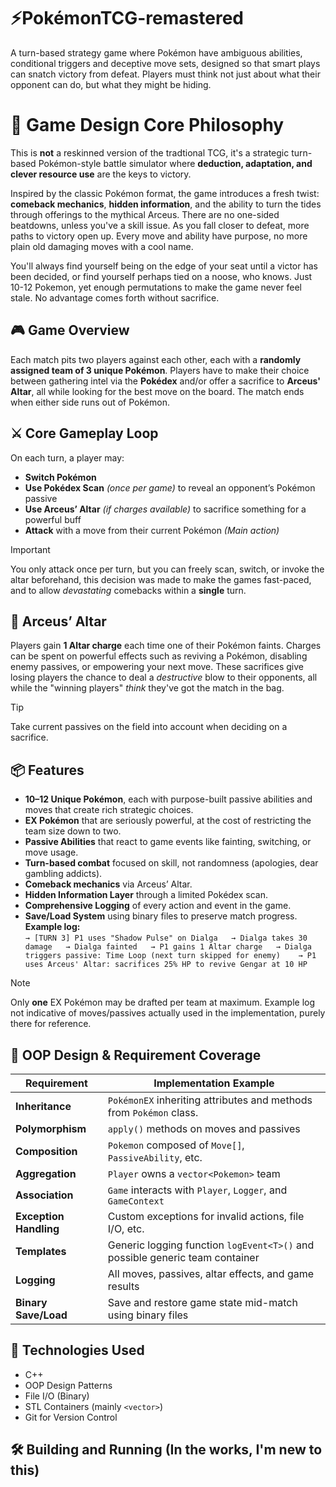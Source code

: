 # ⚡PokémonTCG-remastered
A turn-based strategy game where Pokémon have ambiguous abilities, conditional triggers and deceptive move sets, designed so that smart plays can snatch victory from defeat. Players must think not just about what their opponent can do, but what they might be hiding. 

# 🧠 Game Design Core Philosophy
This is **not** a reskinned version of the tradtional TCG, it's a strategic turn-based Pokémon-style battle simulator where **deduction, adaptation, and clever resource use** are the keys to victory.

Inspired by the classic Pokémon format, the game introduces a fresh twist: **comeback mechanics**, **hidden information**, and the ability to turn the tides through offerings to the mythical Arceus. There are no one-sided beatdowns, unless you've a skill issue. As you fall closer to defeat, more paths to victory open up. Every move and ability have purpose, no more plain old damaging moves with a cool name. 

You'll always find yourself being on the edge of your seat until a victor has been decided, or find yourself perhaps tied on a noose, who knows. Just 10-12 Pokemon, yet enough permutations to make the game never feel stale. No advantage comes forth without sacrifice.

## 🎮 Game Overview

Each match pits two players against each other, each with a **randomly assigned team of 3 unique Pokémon**. Players have to make their choice between gathering intel via the **Pokédex** and/or offer a sacrifice to **Arceus' Altar**, all while looking for the best move on the board. The match ends when either side runs out of Pokémon.

## ⚔️ Core Gameplay Loop

On each turn, a player may:

- **Switch Pokémon** 
- **Use Pokédex Scan** *(once per game)* to reveal an opponent’s Pokémon passive
- **Use Arceus’ Altar** *(if charges available)* to sacrifice something for a powerful buff
- **Attack** with a move from their current Pokémon *(Main action)*

> [!IMPORTANT]
> You only attack once per turn, but you can freely scan, switch, or invoke the altar beforehand, this decision was made to make the games fast-paced, and to allow *devastating* comebacks within a **single** turn.

## 🔱 Arceus’ Altar

Players gain **1 Altar charge** each time one of their Pokémon faints. Charges can be spent on powerful effects such as reviving a Pokémon, disabling enemy passives, or empowering your next move. These sacrifices give losing players the chance to deal a *destructive* blow to their opponents, all while the "winning players" *think* they've got the match in the bag.

> [!TIP]
> Take current passives on the field into account when deciding on a sacrifice.

## 📦 Features

- **10–12 Unique Pokémon**, each with purpose-built passive abilities and moves that create rich strategic choices.
- **EX Pokémon** that are seriously powerful, at the cost of restricting the team size down to two.
- **Passive Abilities** that react to game events like fainting, switching, or move usage.
- **Turn-based combat** focused on skill, not randomness (apologies, dear gambling addicts).
- **Comeback mechanics** via Arceus’ Altar.
- **Hidden Information Layer** through a limited Pokédex scan.
- **Comprehensive Logging** of every action and event in the game.
- **Save/Load System** using binary files to preserve match progress.
**Example log:**  
`→ [TURN 3] P1 uses "Shadow Pulse" on Dialga  
→ Dialga takes 30 damage  
→ Dialga fainted  
→ P1 gains 1 Altar charge  
→ Dialga triggers passive: Time Loop (next turn skipped for enemy)   
→ P1 uses Arceus' Altar: sacrifices 25% HP to revive Gengar at 10 HP`

> [!NOTE]
> Only **one** EX Pokémon may be drafted per team at maximum. Example log not indicative of moves/passives actually used in the implementation, purely there for reference.

## 🧠 OOP Design & Requirement Coverage

| Requirement               | Implementation Example                                      |
|--------------------------|-------------------------------------------------------------|
| **Inheritance**          | `PokémonEX` inheriting attributes and methods from `Pokémon` class.|
| **Polymorphism**         | `apply()` methods on moves and passives                     |
| **Composition**          | `Pokemon` composed of `Move[]`, `PassiveAbility`, etc.      |
| **Aggregation**          | `Player` owns a `vector<Pokemon>` team                      |
| **Association**          | `Game` interacts with `Player`, `Logger`, and `GameContext` |
| **Exception Handling**   | Custom exceptions for invalid actions, file I/O, etc.       |
| **Templates**            | Generic logging function `logEvent<T>()` and possible generic team container |
| **Logging**              | All moves, passives, altar effects, and game results|
| **Binary Save/Load**     | Save and restore game state mid-match using binary files    |

## 🧪 Technologies Used

- C++  
- OOP Design Patterns  
- File I/O (Binary)  
- STL Containers (mainly `<vector>`)
- Git for Version Control

## 🛠️ Building and Running (In the works, I'm new to this)
